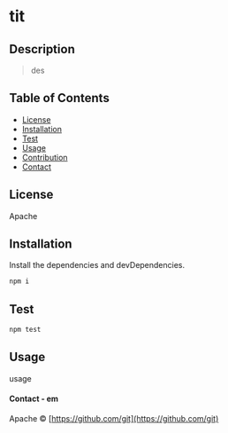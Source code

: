 # tit

  ## Description 

  > des
  

  ## Table of Contents
  * [License](#license)
  * [Installation](#installation)
  * [Test](#Test)  
  * [Usage](#usage)
  * [Contribution](#Contribution)
  * [Contact](#contact)

## License

Apache

## Installation
  Install the dependencies and devDependencies.
  
  ```sh
  npm i
  ```
  

## Test
  ```sh
  npm test
  ```
  

## Usage 
  usage
  



#### Contact - **em**

Apache © [https://github.com/git](https://github.com/git)
